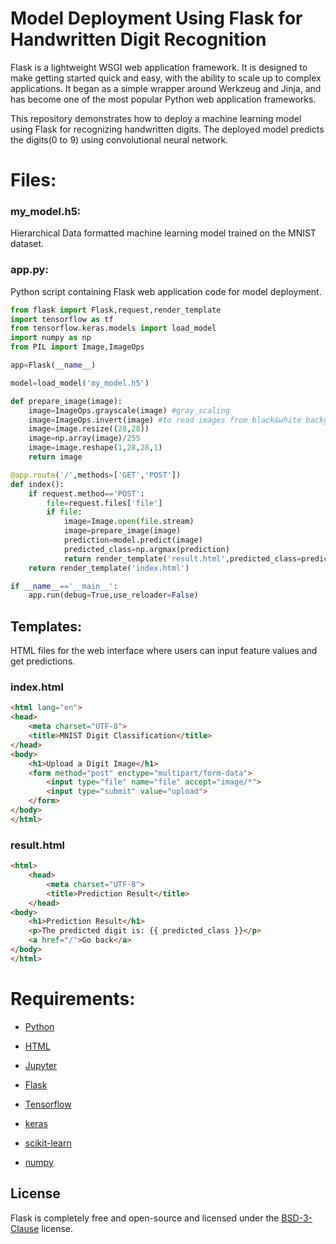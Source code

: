 # Model Deployment Using Flask for Handwritten Digit Recognition
Flask is a lightweight WSGI web application framework. It is designed to make getting started quick and easy, with the ability to scale up to complex applications. It began as a simple wrapper around Werkzeug and Jinja, and has become one of the most popular Python web application frameworks.

This repository demonstrates how to deploy a machine learning model using Flask for recognizing handwritten digits. The deployed model predicts the digits(0 to 9) using convolutional neural network.

# Files:
### my_model.h5:
Hierarchical Data formatted machine learning model trained on the MNIST dataset.

### app.py:
Python script containing Flask web application code for model deployment.
```python
from flask import Flask,request,render_template
import tensorflow as tf
from tensorflow.keras.models import load_model
import numpy as np
from PIL import Image,ImageOps

app=Flask(__name__)

model=load_model('my_model.h5')

def prepare_image(image):
    image=ImageOps.grayscale(image) #gray_scaling
    image=ImageOps.invert(image) #to read images from black&white backgrounds
    image=image.resize((28,28))
    image=np.array(image)/255
    image=image.reshape(1,28,28,1)
    return image

@app.route('/',methods=['GET','POST'])
def index():
    if request.method=='POST':
        file=request.files['file']
        if file:
            image=Image.open(file.stream)
            image=prepare_image(image)
            prediction=model.predict(image)
            predicted_class=np.argmax(prediction)
            return render_template('result.html',predicted_class=predicted_class)
    return render_template('index.html')

if __name__=='__main__':
    app.run(debug=True,use_reloader=False)
```

## Templates:
HTML files for the web interface where users can input feature values and get predictions.
### index.html
```html
<html lang="en">
<head>
	<meta charset="UTF-8">
	<title>MNIST Digit Classification</title>
</head>
<body>
	<h1>Upload a Digit Image</h1>
	<form method="post" enctype="multipart/form-data">
		<input type="file" name="file" accept="image/*">
		<input type="submit" value="upload">
	</form>
</body>
</html>
```
### result.html
```html
<html>
	<head>
		<meta charset="UTF-8">
		<title>Prediction Result</title>
	</head>
<body>
	<h1>Prediction Result</h1>
	<p>The predicted digit is: {{ predicted_class }}</p>
	<a href="/">Go back</a>
</body>
</html>
```
# Requirements:
- [Python](https://github.com/python)

- [HTML](https://github.com/html)

- [Jupyter](https://github.com/jupyter)

- [Flask](https://github.com/flask)

- [Tensorflow](https://github.com/tensorflow)

- [keras](https://github.com/keras)

- [scikit-learn](https://github.com/scikit-learn)

- [numpy](https://github.com/numpy)

## License

Flask is completely free and open-source and licensed under the [BSD-3-Clause](https://flask.palletsprojects.com/en/2.3.x/license/) license.
